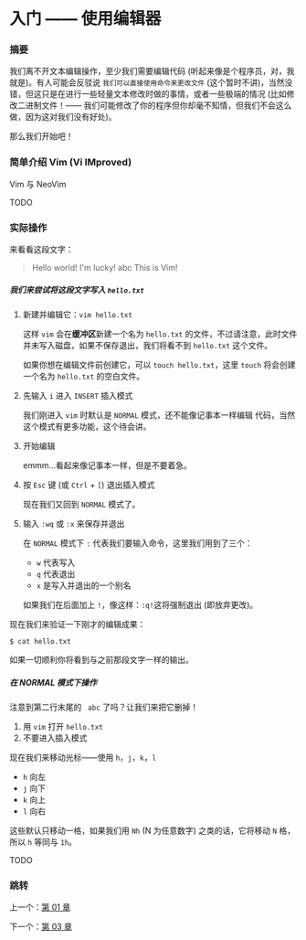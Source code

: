 # 入门 —— 使用编辑器

### 摘要

我们离不开文本编辑操作，至少我们需要编辑代码
(听起来像是个程序员，对，我就是)。有人可能会反驳说 `我们可以直接使用命令来更改文件`
(这个暂时不讲)，当然没错，但这只是在进行一些轻量文本修改时做的事情，或者一些极端的情况
(比如修改二进制文件！——
我们可能修改了你的程序但你却毫不知情，但我们不会这么做，因为这对我们没有好处)。

那么我们开始吧！

### 简单介绍 Vim (Vi IMproved)

Vim 与 NeoVim

TODO

### 实际操作

来看看这段文字：

> Hello world!
> I'm lucky! abc
> This is Vim!

##### 我们来尝试将这段文字写入 `hello.txt`

1. 新建并编辑它：`vim hello.txt`

   这样 `vim` 会在**缓冲区**新建一个名为 `hello.txt`
   的文件，不过请注意，此时文件并未写入磁盘，如果不保存退出，我们将看不到
   `hello.txt` 这个文件。

   如果你想在编辑文件前创建它，可以 `touch hello.txt`，这里
   `touch` 将会创建一个名为 `hello.txt` 的空白文件。

2. 先输入 `i` 进入 `INSERT` 插入模式

   我们刚进入 `vim` 时默认是 `NORMAL` 模式，还不能像记事本一样编辑
   代码，当然这个模式有更多功能，这个待会讲。

3. 开始编辑

   emmm...看起来像记事本一样，但是不要着急。

4. 按 `Esc` 键 (或 `Ctrl` + `[`) 退出插入模式

   现在我们又回到 `NORMAL` 模式了。

5. 输入 `:wq` 或 `:x` 来保存并退出

   在 `NORMAL` 模式下 `:`
   代表我们要输入命令，这里我们用到了三个：

   - `w` 代表写入
   - `q` 代表退出
   - `x` 是写入并退出的一个别名

   如果我们在后面加上 `!`，像这样：`:q!`这将强制退出
   (即放弃更改)。

现在我们来验证一下刚才的编辑成果：

``` shell
$ cat hello.txt
```

如果一切顺利你将看到与之前那段文字一样的输出。

##### 在 NORMAL 模式下操作

注意到第二行末尾的 ` abc` 了吗？让我们来把它删掉！

1. 用 `vim` 打开 `hello.txt`
2. 不要进入插入模式

现在我们来移动光标——使用 `h`，`j`，`k`，`l`

- `h` 向左
- `j` 向下
- `k` 向上
- `l` 向右

这些默认只移动一格，如果我们用 `Nh` (N 为任意数字)
之类的话，它将移动 `N` 格，所以 `h` 等同与 `1h`。

TODO

### 跳转

上一个：[第 01 章](https://github.com/supdrewin/linux-tutorials/blob/master/ch-01.md)

下一个：[第 03 章](https://github.com/supdrewin/linux-tutorials/blob/master/ch-03.md)
